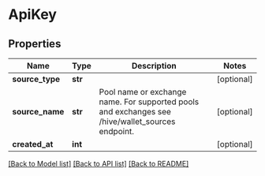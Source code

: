 # ApiKey

## Properties
Name | Type | Description | Notes
------------ | ------------- | ------------- | -------------
**source_type** | **str** |  | [optional] 
**source_name** | **str** | Pool name or exchange name. For supported pools and exchanges see /hive/wallet_sources endpoint.  | [optional] 
**created_at** | **int** |  | [optional] 

[[Back to Model list]](../README.md#documentation-for-models) [[Back to API list]](../README.md#documentation-for-api-endpoints) [[Back to README]](../README.md)


